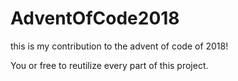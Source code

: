 # AdventOfCode2018

this is my contribution to the advent of code of 2018!

You or free to reutilize every part of this project.
